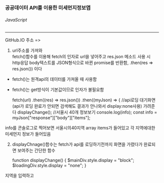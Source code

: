 ### 공공데이터 API를 이용한 미세먼지정보앱

###### JavaScript

---

GitHub.IO 주소 =>

1. url주소를 가져와<br>
   fetch()함수를 이용해 fetch의 인자로 url을 넣어주고 res.json 메소드 사용 시<br>
   http응답 body텍스트를 JSON형식으로 바뀐 promise를 반환함, .then(res ⇒ res.json()) 이다

- fetch()는 원격api의 데이터를 가져올 때 사용함
- fetch()는 get방식이 기본값이므로 인자가 불필요함

  fetch(url)
  .then((res) => res.json())
  .then((myJson) => {
  //api로딩 대기화면 (api가 로딩 완료가 안되면 검색해도 결과가 안나와서 display:none사용) 가려준다
  displayChange();
  //서울시 40개 정보보기 console.log(info);
  const info = myJson["response"]["body"]["items"];

info를 콘솔로그로 찍어보면 서울시의40지역 array items가 들어있고 각 지역에대한 미세먼지 정보가 들어있음<br>

2. displayChnage()함수는 fetch가 api를 로딩하기전까지 화면을 가렸다가 완료되면 보여주는 간단한 함수

   function displayChange() {
   $mainDiv.style.display = "block";
   $loadingDiv.style.display = "none";
   }

지역을 입력하고
